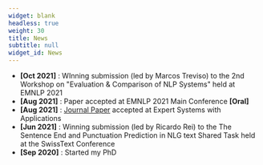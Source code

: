 ```yaml
---
widget: blank
headless: true
weight: 30
title: News
subtitle: null  
widget_id: News
---
```


* **[Oct 2021]** : WInning submission (led by Marcos Treviso) to the 2nd Workshop on "Evaluation & Comparison of NLP Systems" held at EMNLP 2021
* **[Aug 2021]** : Paper accepted at EMNLP 2021 Main Conference **[Oral]**
* **[Aug 2021]** : [Journal Paper](https://www.sciencedirect.com/science/article/abs/pii/S0957417421011180) accepted at Expert Systems with Applications
* **[Jun 2021]** : Winning submission (led by Ricardo Rei) to the The Sentence End and Punctuation Prediction in NLG text Shared Task held at the SwissText Conference 
* **[Sep 2020]** : Started my PhD 